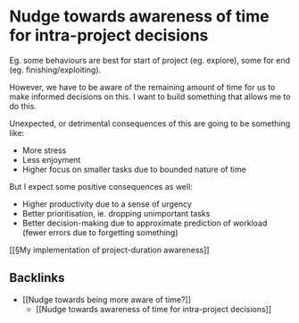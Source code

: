 # Nudge towards awareness of time for intra-project decisions
Eg. some behaviours are best for start of project (eg. explore), some for end (eg. finishing/exploiting). 

However, we have to be aware of the remaining amount of time for us to make informed decisions on this. I want to build something that allows me to do this.

Unexpected, or detrimental consequences of this are going to be something like:

* More stress 
* Less enjoyment
* Higher focus on smaller tasks due to bounded nature of time

But I expect some positive consequences as well:
* Higher productivity due to a sense of urgency
* Better prioritisation, ie. dropping unimportant tasks
* Better decision-making due to approximate prediction of workload (fewer errors due to forgetting something)

[[§My implementation of project-duration awareness]]

## Backlinks
* [[Nudge towards being more aware of time?]]
	* [[Nudge towards awareness of time for intra-project decisions]]

<!-- {BearID:94FD5681-456E-4D21-8C21-9ACCD1C9E203-21271-000040819DFA1E5C} -->

